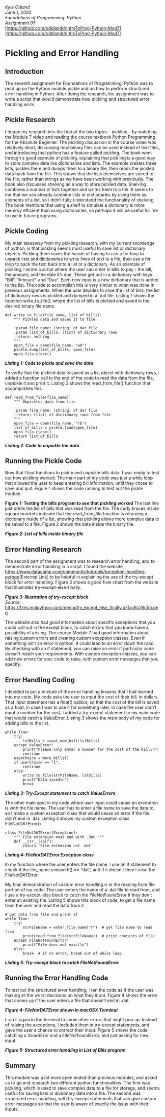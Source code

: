 *Kyle Odland*  
*June 1, 2020*  
*Foundations of Programming: Python*  
*Assignment 07*  
[https://github.com/oddlandd/IntroToProg-Python-Mod7](https://github.com/oddlandd/IntroToProg-Python-Mod7)  

# Pickling and Error Handling  
## Introduction  
The seventh assignment for Foundations of Programming: Python was to read up on the Python module pickle and on how to perform structured error handling in Python. After doing the research, the assignment was to write a script that would demonstrate how pickling and structured error handling work.

## Pickle Research
I began my research into the first of the two topics - pickling - by watching the Module 7 video and reading the course textbook Python Programming for the Absolute Beginner.
The pickling discussion in the course video was relatively short, discussing how binary files can be used instead of text files, and introducing that python has a feature called pickling. The book went through a good example of pickling, explaining that pickling is a good way to store complex data like dictionaries and lists. The example creates three lists, pickles them and dumps them to a binary file, then reads the pickled data back from the file. This shows that the lists themselves are stored to the file, rather than strings as we have been working with previously. The book also discusses shelving as a way to store pickled data. Shelving combines a number of lists together and writes them to a file. It seems to me that we can already combine lists or dictionaries by using them as elements of a list, so I didn’t fully understand the functionality of shelving. The book mentions that using a shelf to simulate a dictionary is more memory efficient than using dictionaries, so perhaps it will be useful for me to use in future programs.

## Pickle Coding
My main takeaway from my pickling research, with my current knowledge of python, is that pickling seems most useful to save list or dictionary objects. Pickling them saves the hassle of having to use a for loop to unpack lists and dictionaries to write lines of text to a file, then use a for loop to pack the text back into a list or a dictionary. As an example of pickling, I wrote a script where the user can enter in bills to pay - the bill, the amount, and the date it’s due. These get put in a dictionary with keys “Bill”, “Amount”, and “Due”. Each new input is a new dictionary that is added to the list. The code to accomplish this is very similar to what was done in previous assignments. When the user decides to save the list of bills, the list of dictionary rows is pickled and dumped in a .dat file. Listing 1 shows the function write_to_file(), where the list of bills is pickled and saved in the desired binary file name.
```
def write_to_file(file_name, list_of_bills):
    """ Pickles data and saves it to file

    :param file_name: (string) of dat file
    :param list_of_bills: (list) of dictionary rows
    :return: nothing
    """
    open_file = open(file_name, "wb")
    pickle.dump(list_of_bills, open_file)
    open_file.close()
```    
***Listing 1: Code to pickle and save the data***  

To verify that the pickled data is saved as a list object with dictionary rows, I added a function call to the end of the code to read the data from the file, unpickle it and print it. Listing 2 shows the read_from_file() function that accomplishes this.
```
def read_from_file(file_name):
    """ Unpickles data from file

    :param file_name: (string) of dat file
    :return: (list) of dictionary rows from file
    """
    open_file = open(file_name, "rb")
    list_of_bills = pickle.load(open_file)
    open_file.close()
    return list_of_bills
```
***Listing 2: Code to unpickle the data***

## Running the Pickle Code
Now that I had functions to pickle and unpickle bills data, I was ready to test out how pickling worked. The main part of my code was just a while loop that allowed the user to keep entering bill information, until they chose to save and quit. Figure 1 shows the code running to test out the pickle module.

**Figure 1: Testing the bills program to see that pickling worked**
The last line just prints the list of bills that was read from the file. The curly braces inside square brackets indicate that the read_from_file function is returning a dictionary inside of a list, showing that pickling allows more complex data to be saved to a file.
Figure 2 shows the data inside the binary file.

***Figure 2: List of bills inside binary file***

## Error Handling Research
The second part of the assignment was to research error handling, and to demonstrate error handling in a script. I found the website https://www.datacamp.com/community/tutorials/exception-handling-python​ (External Link) to be helpful in explaining the use of the try-except block for error handling. Figure 3 shows a good flow chart from the website that illustrates try-except-else-finally.
  
***Figure 3: Illustration of try-except block***  
*Source*: ​https://files.realpython.com/media/try_except_else_finally.a7fac6c36c55.png

The website also had good information about specific exceptions that you could call out in the
except block, to catch errors that you know have a possibility of arising.
The course Module 7 had good information about raising custom errors and creating custom exception classes. Even if something isn’t an error in python, it could lead to an error down the road. By checking with an if statement, you can raise an error if particular code doesn’t match your requirements. With custom exception classes, you can add new errors for your code to raise, with custom error messages that you specify.

## Error Handling Coding
I decided to put a mixture of the error handling lessons that I had learned into my code. My code asks the user to input the cost of their bill, in dollars. That input statement has a float() callout, so that the cost of the bill is saved as a float, in case I was to use it for something later. In case the user didn’t input a number for the cost, I added a try-except statement to my main code that would catch a ValueError. Listing 3 shows the main body of my code for adding bills to the list.
``` 
while True:
    try:
        lstBills = input_new_bill(lstBills)
    except ValueError:
        print("Please only enter a number for the cost of the bill\n")
        continue
    userChoice = more_bills()
    if userChoice == "1":
        continue
    else:
        write_to_file(strFileName, lstBills)
        print("Data saved\n")
        break
```        
***Listing 3: Try-Except statement to catch ValueErrors***  

The other main spot in my code where user input could cause an exception is with the file
name. The user has to enter a file name to save the data to, so I made a custom exception class that would cause an error if the file didn’t end in .dat. Listing 4 shows my custom exception class FileNotDATError().
```
class FileNotDATError(Exception):
    """ File extension must end with .dat """
    def __str__(self):
        return 'File extension not .dat'
```
***Listing 4: FileNotDATError Exception class***

In my function where the user enters the file name, I use an if statement to check if the file_name.endswith() == “dat”, and if it doesn’t then I raise the FileNotDATError.

My final demonstration of custom error handling is in the reading from file portion of my code. The user enters the name of a .dat file to read from, and I use a try-except-else block to catch the FileNotFoundError if they don’t enter an existing file. Listing 5 shows this block of code, to get a file name from the user and read the data from it.
```
# get data from file and print it
while True:
    try:
        strFileName = enter_file_name("r")  # get file name to read from
        print(read_from_file(strFileName))  # print contents of file
    except FileNotFoundError:
        print("File does not exist\n")
    else:
        break  # if no error, break out of while loop
```
***Listing 5: Try-except block to catch FileNotFoundError***

## Running the Error Handling Code
To test out the structured error handling, I ran the code as if the user was making all the worst decisions on what they input. Figure 4 shows the error that comes up if the user enters a file that doesn’t end in .dat.

***Figure 4: FileNotDATError shown in macOSX Terminal***

I ran it again in the terminal to show other errors that might pop up. Instead of raising the exceptions, I included them in try-except statements, and gave the user a chance to correct their input. Figure 5 shows the code catching a ValueError and a FileNotFoundError, and just asking for new input.

***Figure 5: Structured error handling in List of Bills program***
  
## Summary
This module was a lot more open ended than previous modules, and asked us to go and research two different python functionalities. The first was pickling, which is used to save complex data to a file for storage, and seems useful for saving lists or dictionary data into a file. The second was structured error handling, with try-except statements that can give custom error messages so that the user is aware of exactly the issue with their inputs.
